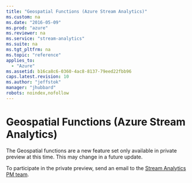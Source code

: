 ```yaml
---
title: "Geospatial Functions (Azure Stream Analytics)"
ms.custom: na
ms.date: "2016-05-09"
ms.prod: "azure"
ms.reviewer: na
ms.service: "stream-analytics"
ms.suite: na
ms.tgt_pltfrm: na
ms.topic: "reference"
applies_to: 
  - "Azure"
ms.assetid: b16ca8c6-0360-4ac8-8137-79eed22fbb96
caps.latest.revision: 10
ms.author: "jeffstok"
manager: "jhubbard"
robots: noindex,nofollow
---
```

# Geospatial Functions (Azure Stream Analytics)
The Geospatial functions are a new feature set only available in private preview at this time. This may change in a future update.  
  
To participate in the private preview, send an email to the [Stream Analytics PM team](mailto:nrtpmteam@microsoft.com).